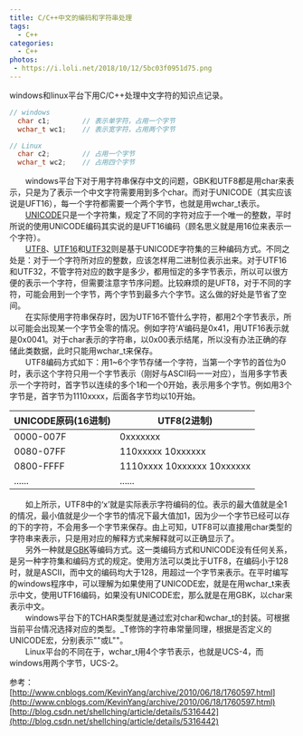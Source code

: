 ```yaml
---
title: C/C++中文的编码和字符串处理
tags:
  - C++
categories:
  - C++
photos:
 - https://i.loli.net/2018/10/12/5bc03f0951d75.png
---
```


windows和linux平台下用C/C++处理中文字符的知识点记录。
<!--more-->

```CPP
// windows
  char c1;        // 表示单字符，占用一个字节
  wchar_t wc1;    // 表示宽字符，占用两个字节

// Linux
  char c2;        // 占用一个字节
  wchar_t wc2;    // 占用四个字节
```
&emsp;&emsp;windows平台下对于用字符串保存中文的问题，GBK和UTF8都是用char来表示，只是为了表示一个中文字符需要用到多个char。而对于UNICODE（其实应该说是UFT16），每一个字符都需要一个两个字节，也就是用wchar_t表示。<br>
&emsp;&emsp;[UNICODE][UNICODE]只是一个字符集，规定了不同的字符对应于一个唯一的整数，平时所说的使用UNICODE编码其实说的是UFT16编码（顾名思义就是用16位来表示一个字符）。<br>
&emsp;&emsp;[UTF8][UTF8]、[UTF16][UTF16]和[UTF32][UTF32]则是基于UNICODE字符集的三种编码方式。不同之处是：对于一个字符所对应的整数，应该怎样用二进制位表示出来。对于UTF16和UTF32，不管字符对应的数字是多少，都用恒定的多字节表示，所以可以很方便的表示一个字符，但需要注意字节序问题。比较麻烦的是UFT8，对于不同的字符，可能会用到一个字节，两个字节到最多六个字节。这么做的好处是节省了空间。<br>
&emsp;&emsp;在实际使用字符串保存时，因为UTF16不管什么字符，都用2个字节表示，所以可能会出现某一个字节全零的情况。例如字符‘A’编码是0x41，用UTF16表示就是0x0041。对于char表示的字符串，以0x00表示结尾，所以没有办法正确的存储此类数据，此时只能用wchar_t来保存。<br>
&emsp;&emsp;UTF8编码方式如下：用1~6个字节存储一个字符，当第一个字节的首位为0时，表示这个字符只用一个字节表示（刚好与ASCII码一一对应），当用多字节表示一个字符时，首字节以连续的多个1和一个0开始，表示用多个字节。例如用3个字节是，首字节为1110xxxx，后面各字节均以10开始。<br>

| UNICODE原码(16进制) | UTF8(2进制)                |
| ------------------- | -------------------------- |
| 0000-007F           | 0xxxxxxx                   |
| 0080-07FF           | 110xxxxx 10xxxxxx          |
| 0800-FFFF           | 1110xxxx 10xxxxxx 10xxxxxx |
| ......              | ......                     |

&emsp;&emsp;如上所示，UTF8中的‘x’就是实际表示字符编码的位。表示的最大值就是全1的情况，最小值就是少一个字节的情况下最大值加1，因为少一个字节已经可以存的下的字符，不会用多一个字节来保存。由上可知，UTF8可以直接用char类型的字符串来表示，只是用对应的解释方式来解释就可以正确显示了。<br>
&emsp;&emsp;另外一种就是[GBK][GBK]等编码方式。这一类编码方式和UNICODE没有任何关系，是另一种字符集和编码方式的规定。使用方法可以类比于UTF8，在编码小于128时，就是ASCII，而中文的编码均大于128，用超过一个字节来表示。在平时编写的windows程序中，可以理解为如果使用了UNICODE宏，就是在用wchar_t来表示中文，使用UTF16编码，如果没有UNICODE宏，那么就是在用GBK，以char来表示中文。<br>
&emsp;&emsp;windows平台下的TCHAR类型就是通过宏对char和wchar_t的封装。可根据当前平台情况选择对应的类型。_T修饰的字符串常量同理，根据是否定义的UNICODE宏，分别表示""或L""。<br>
&emsp;&emsp;Linux平台的不同在于，wchar_t用4个字节表示，也就是UCS-4，而windows用两个字节，UCS-2。<br>

参考：
[http://www.cnblogs.com/KevinYang/archive/2010/06/18/1760597.html](http://www.cnblogs.com/KevinYang/archive/2010/06/18/1760597.html)
[http://blog.csdn.net/shellching/article/details/5316442](http://blog.csdn.net/shellching/article/details/5316442)

[UNICODE]: https://en.wikipedia.org/wiki/Unicode
[UTF8]: https://en.wikipedia.org/wiki/UTF-8
[UTF16]: https://en.wikipedia.org/wiki/UTF-16
[UTF32]: https://en.wikipedia.org/wiki/UTF-32
[GBK]: https://en.wikipedia.org/wiki/GBK
